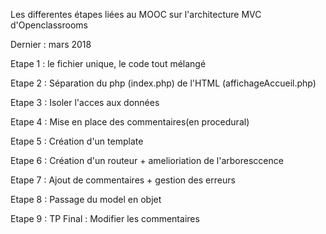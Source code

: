 Les differentes étapes liées au MOOC sur l'architecture MVC d'Openclassrooms

Dernier : mars 2018


Etape 1 : le fichier unique, le code tout mélangé

Etape 2 : Séparation du php (index.php) de l'HTML (affichageAccueil.php)

Etape 3 : Isoler l'acces aux données

Etape 4 : Mise en place des commentaires(en procedural)

Etape 5 : Création d'un template

Etape 6 : Création d'un routeur + amelioriation de l'arboresccence

Etape 7 : Ajout de commentaires + gestion des erreurs

Etape 8 : Passage du model en objet

Etape 9 : TP Final : Modifier les commentaires